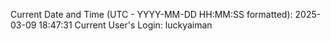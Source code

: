 Current Date and Time (UTC - YYYY-MM-DD HH:MM:SS formatted): 2025-03-09 18:47:31
Current User's Login: luckyaiman

